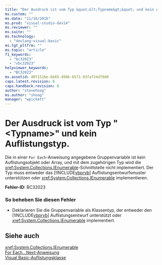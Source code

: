 ```yaml
---
title: "Der Ausdruck ist vom Typ &quot;&lt;Typname&gt;&quot; und kein Auflistungstyp. | Microsoft Docs"
ms.custom: ""
ms.date: "11/16/2016"
ms.prod: "visual-studio-dev14"
ms.reviewer: ""
ms.suite: ""
ms.technology: 
  - "devlang-visual-basic"
ms.tgt_pltfrm: ""
ms.topic: "article"
f1_keywords: 
  - "bc32023"
  - "vbc32023"
helpviewer_keywords: 
  - "BC32023"
ms.assetid: d0f151be-6b65-498b-b571-03faf24df0d8
caps.latest.revision: 8
caps.handback.revision: 8
author: "stevehoag"
ms.author: "shoag"
manager: "wpickett"
---
```

# Der Ausdruck ist vom Typ &quot;&lt;Typname&gt;&quot; und kein Auflistungstyp.
Die in einer `For Each`\-Anweisung angegebene Gruppenvariable ist kein Auflistungsobjekt oder Array, und mit dem zugehörigen Typ wird die <xref:System.Collections.IEnumerable>\-Schnittstelle nicht implementiert. Der Typ muss entweder das [!INCLUDE[vbprvb](../../csharp/programming-guide/concepts/linq/includes/vbprvb_md.md)] Auflistungsentwurfsmuster unterstützen oder <xref:System.Collections.IEnumerable> implementieren.  
  
 **Fehler\-ID:** BC32023  
  
### So beheben Sie diesen Fehler  
  
-   Deklarieren Sie die Gruppenvariable als Klassentyp, der entweder den [!INCLUDE[vbprvb](../../csharp/programming-guide/concepts/linq/includes/vbprvb_md.md)] Auflistungsentwurf unterstützt oder <xref:System.Collections.IEnumerable> implementiert.  
  
## Siehe auch  
 <xref:System.Collections.IEnumerable>   
 [For Each...Next\-Anweisung](../../visual-basic/language-reference/statements/for-each-next-statement.md)   
 [Visual Basic\-Auflistungsklasse](http://msdn.microsoft.com/de-de/0cb2d1ad-c58d-42c0-8e69-d81f5a15e532)